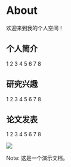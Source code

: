 # About

欢迎来到我的个人空间！
## 个人简介
1
2
3
4
5
6
7
8
## 研究兴趣
1
2
3
4
5
6
7
8
## 论文发表
1
2
3
4
5
6
7
8

![](images/猫.jpg)

Note: 这是一个演示文档。


